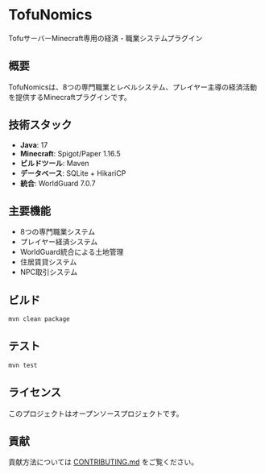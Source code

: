 # TofuNomics

TofuサーバーMinecraft専用の経済・職業システムプラグイン

## 概要

TofuNomicsは、8つの専門職業とレベルシステム、プレイヤー主導の経済活動を提供するMinecraftプラグインです。

## 技術スタック

- **Java**: 17
- **Minecraft**: Spigot/Paper 1.16.5
- **ビルドツール**: Maven
- **データベース**: SQLite + HikariCP
- **統合**: WorldGuard 7.0.7

## 主要機能

- 8つの専門職業システム
- プレイヤー経済システム
- WorldGuard統合による土地管理
- 住居賃貸システム
- NPC取引システム

## ビルド

```bash
mvn clean package
```

## テスト

```bash
mvn test
```

## ライセンス

このプロジェクトはオープンソースプロジェクトです。

## 貢献

貢献方法については [CONTRIBUTING.md](CONTRIBUTING.md) をご覧ください。
